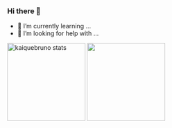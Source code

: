 ### Hi there 👋

- 🌱 I’m currently learning ...
- 🤔 I’m looking for help with ...

<div> 
  <img height="180em" src="https://github-readme-stats.vercel.app/api?username=KaiqueBruno&show_icons=false&theme=dracula&include_all_commits=true&count_private=true" alt="kaiquebruno stats"/>
  <img height="180em" src="https://github-readme-stats.vercel.app/api/top-langs/?username=KaiqueBruno&layout=compact&show_icons=false&theme=dracula&count_private=true&%22/%3E" />
<div/>
